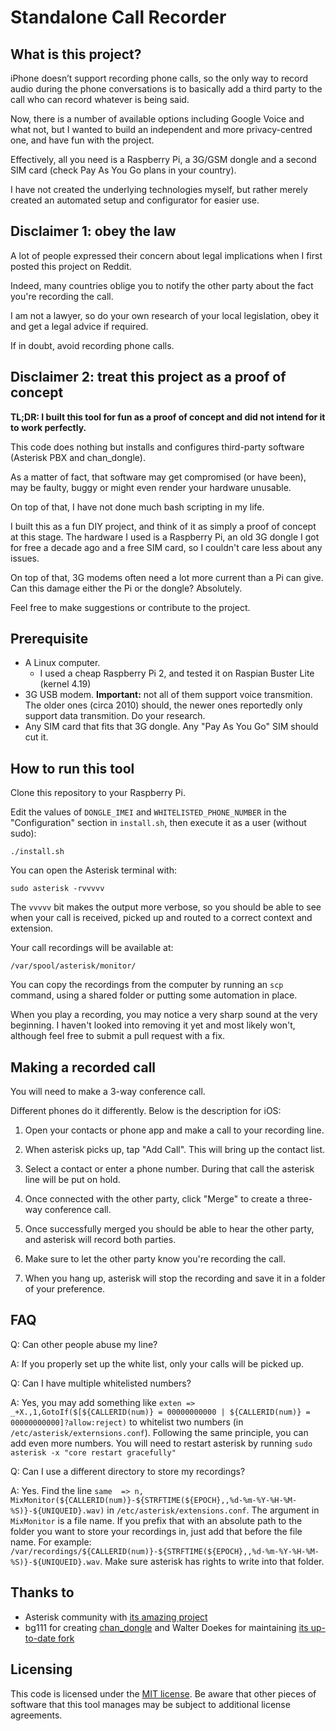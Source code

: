 # Standalone Call Recorder

## What is this project?

iPhone doesn’t support recording phone calls, so the only way to record audio during the phone conversations is to basically add a third party to the call who can record whatever is being said.

Now, there is a number of available options including Google Voice and what not, but I wanted to build an independent and more privacy-centred one, and have fun with the project.

Effectively, all you need is a Raspberry Pi, a 3G/GSM dongle and a second SIM card (check Pay As You Go plans in your country).

I have not created the underlying technologies myself, but rather merely created an automated setup and configurator for easier use.

## Disclaimer 1: obey the law

A lot of people expressed their concern about legal implications when I first posted this project on Reddit.

Indeed, many countries oblige you to notify the other party about the fact you're recording the call.

I am not a lawyer, so do your own research of your local legislation, obey it and get a legal advice if required.

If in doubt, avoid recording phone calls.

## Disclaimer 2: treat this project as a proof of concept

**TL;DR: I built this tool for fun as a proof of concept and did not intend for it to work perfectly.**

This code does nothing but installs and configures third-party software (Asterisk PBX and chan_dongle).

As a matter of fact, that software may get compromised (or have been), may be faulty, buggy or might even render your hardware unusable.

On top of that, I have not done much bash scripting in my life.

I built this as a fun DIY project, and think of it as simply a proof of concept at this stage. The hardware I used is a Raspberry Pi, an old 3G dongle I got for free a decade ago and a free SIM card, so I couldn't care less about any issues.

On top of that, 3G modems often need a lot more current than a Pi can give. Can this damage either the Pi or the dongle? Absolutely.

Feel free to make suggestions or contribute to the project.

## Prerequisite

* A Linux computer.
    * I used a cheap Raspberry Pi 2, and tested it on Raspian Buster Lite (kernel 4.19)
* 3G USB modem. **Important:** not all of them support voice transmition. The older ones (circa 2010) should, the newer ones reportedly only support data transmition. Do your research.
* Any SIM card that fits that 3G dongle. Any "Pay As You Go" SIM should cut it.

## How to run this tool

Clone this repository to your Raspberry Pi.

Edit the values of `DONGLE_IMEI` and `WHITELISTED_PHONE_NUMBER` in the "Configuration" section in `install.sh`, then execute it as a user (without sudo):

```
./install.sh
```

You can open the Asterisk terminal with:

```
sudo asterisk -rvvvvv
```

The `vvvvv` bit makes the output more verbose, so you should be able to see when your call is received, picked up and routed to a correct context and extension.

Your call recordings will be available at: 

```
/var/spool/asterisk/monitor/
```

You can copy the recordings from the computer by running an `scp` command, using a shared folder or putting some automation in place. 

When you play a recording, you may notice a very sharp sound at the very beginning. I haven't looked into removing it yet and most likely won't, although feel free to submit a pull request with a fix.

## Making a recorded call

You will need to make a 3-way conference call.

Different phones do it differently. Below is the description for iOS:

1. Open your contacts or phone app and make a call to your recording line.

2. When asterisk picks up, tap "Add Call". This will bring up the contact list.

3. Select a contact or enter a phone number. During that call the asterisk line will be put on hold.

4. Once connected with the other party, click "Merge" to create a three-way conference call.

5. Once successfully merged you should be able to hear the other party, and asterisk will record both parties.

6. Make sure to let the other party know you're recording the call.

7. When you hang up, asterisk will stop the recording and save it in a folder of your preference.

## FAQ

Q: Can other people abuse my line?

A: If you properly set up the white list, only your calls will be picked up.

Q: Can I have multiple whitelisted numbers?

A: Yes, you may add something like ```exten => _+X.,1,GotoIf($[${CALLERID(num)} = 00000000000 | ${CALLERID(num)} = 00000000000]?allow:reject)``` to whitelist two numbers (in `/etc/asterisk/externsions.conf`). Following the same principle, you can add even more numbers. You will need to restart asterisk by running ```sudo asterisk -x "core restart gracefully"```

Q: Can I use a different directory to store my recordings?

A: Yes. Find the line ```same  => n, MixMonitor(${CALLERID(num)}-${STRFTIME(${EPOCH},,%d-%m-%Y-%H-%M-%S)}-${UNIQUEID}.wav)``` in `/etc/asterisk/extensions.conf`. The argument in `MixMonitor` is a file name. If you prefix that with an absolute path to the folder you want to store your recordings in, just add that before the file name. For example: `/var/recordings/${CALLERID(num)}-${STRFTIME(${EPOCH},,%d-%m-%Y-%H-%M-%S)}-${UNIQUEID}.wav`. Make sure asterisk has rights to write into that folder.


## Thanks to
* Asterisk community with [its amazing project](https://github.com/asterisk/asterisk)
* bg111 for creating [chan_dongle](https://github.com/bg111/asterisk-chan-dongle) and Walter Doekes for maintaining [its up-to-date fork](https://github.com/wdoekes/asterisk-chan-dongle)

## Licensing

This code is licensed under the [MIT license](./LICENSE). Be aware that other pieces of software that this tool manages may be subject to additional license agreements.